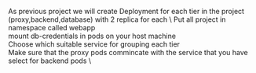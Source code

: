  As previous project we will create Deployment for each tier in the project (proxy,backend,database) with 2 replica for each \ 
		Put all project in namespace called webapp \
		mount db-credentials in pods on your host machine \
		Choose which suitable service for grouping each tier \
		Make sure that the proxy pods commincate with the service that you have select for backend pods \
		